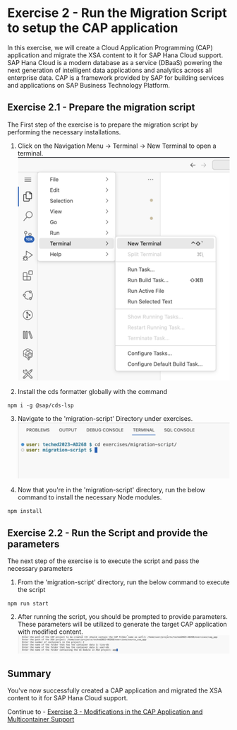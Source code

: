 # Exercise 2 - Run the Migration Script to setup the CAP application

In this exercise, we will create a Cloud Application Programming (CAP) application and migrate the XSA content to it for SAP Hana Cloud support. 
SAP Hana Cloud is a modern database as a service (DBaaS) powering the next generation of intelligent data applications and analytics across all enterprise data.
CAP is a framework provided by SAP for building services and applications on SAP Business Technology Platform.

## Exercise 2.1 - Prepare the migration script

The First step of the exercise is to prepare the migration script by performing the necessary installations.

1. Click on the Navigation Menu -> Terminal -> New Terminal to open a terminal.
<br>![](/exercises/ex2/images/Terminal.png)

2. Install the cds formatter globally with the command
```
npm i -g @sap/cds-lsp
```

3.	Navigate to the 'migration-script' Directory under exercises.
<br>![](/exercises/ex2/images/migration.png)

4. Now that you're in the 'migration-script' directory, run the below command to install the necessary Node modules.
```
npm install
```

## Exercise 2.2 - Run the Script and provide the parameters

The next step of the exercise is to execute the script and pass the necessary parameters

1.	From the 'migration-script' directory, run the below command to execute the script
```
npm run start
```

2. After running the script, you should be prompted to provide parameters. These parameters will be utilized to generate the target CAP application with modified content.
<br>![](/exercises/ex2/images/parameters.png)

## Summary

You've now successfully created a CAP application and migrated the XSA content to it for SAP Hana Cloud support. 

Continue to - [Exercise 3 - Modifications in the CAP Application and Multicontainer Support](../ex3/README.md)
